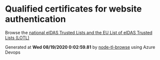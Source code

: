 # Qualified certificates for website authentication 
 Browse the [national eIDAS Trusted Lists and the EU List of eIDAS Trusted Lists (LOTL)](https://webgate.ec.europa.eu/tl-browser/#/) 
 
 
Generated at **Wed 08/19/2020  0:02:59.81** by [node-tl-browse](https://github.com/ymedlop/node-tl-browser) using Azure Devops 
